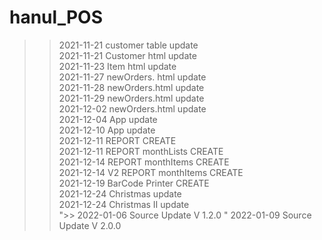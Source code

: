 # hanul_POS 
>> 2021-11-21 customer table update   
>> 2021-11-21 Customer html update  
>> 2021-11-23 Item html update   
>> 2021-11-27 newOrders. html update  
>> 2021-11-28 newOrders.html update  
>> 2021-11-29 newOrders.html update  
>> 2021-12-02 newOrders.html update  
>> 2021-12-04 App update  
>> 2021-12-10 App update   
>> 2021-12-11 REPORT  CREATE  
>> 2021-12-11 REPORT monthLists CREATE  
>> 2021-12-14 REPORT monthItems CREATE  
>> 2021-12-14 V2 REPORT monthItems CREATE   
>> 2021-12-19 BarCode Printer CREATE  
>> 2021-12-24 Christmas update  
>> 2021-12-24 Christmas II update  
">> 2022-01-06  Source Update V 1.2.0 " 
>> 2022-01-09  Source Update V 2.0.0 
